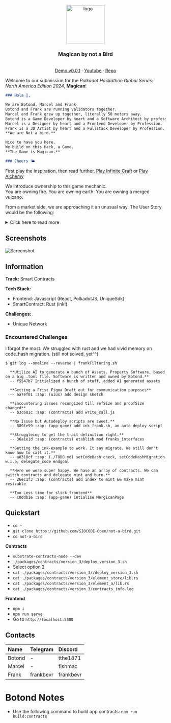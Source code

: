 <div align="center">
<img src="https://imgs.search.brave.com/so-uD4sAXbEI46Uod2_37kJfXyvugWVtHiCyfBWNVHw/rs:fit:860:0:0/g:ce/aHR0cHM6Ly90My5m/dGNkbi5uZXQvanBn/LzA2Lzg2LzQzLzYy/LzM2MF9GXzY4NjQz/NjI5OV9sN3lzbXcz/R0ROYnV5V0h5Q2FT/UHAzcHB3UFZGUE1Z/Si5qcGc" alt="logo" width="120" height="120" />
</div>

<h3 align="center">Magican by not a Bird</h3>
  <p align="center">
  <br />
    <a href="https://magican.surge.sh/">Demo v0.0.1</a>
    ·
    <a href="https://youtu.be/XkQCJIe48-M?si=Dn65WveHu1yoclYP">Youtube</a>
    ·
    <a href="https://github.com/SIOCODE-Open/not-a-bird.git">Repo</a>
  </p>
</div>

Welcome to our submission for the _Polkadot Hackathon Global Series: North America Edition 2024_, **Magican**!

```md
### Hola 👋,

We are Botond, Marcel and Frank.  
Botond and Frank are running validators together.  
Marcel and Frank grew up together, literally 50 meters away.  
Botond is a Game Developer by heart and a Software Architect by profession.  
Marcel is a Designer by heart and a Frontend Developer by Profession.  
Frank is a 3D Artist by heart and a Fullstack Developer by Profession.  
**We are Not a bird.**

Nice to have you here.  
We build on this Hack, a Game.  
**The Game is Magican.**

### Cheers 🌤️
```

First play the inspiration, then read further. [Play Infinite Craft](https://neal.fun/infinite-craft/) or [Play Alchemy](https://littlealchemy.com/)

We introduce ownership to this game mechanic.  
You are owning fire. You are owning earth. You are owning a merged vulcano.

From a market side, we are approaching it an unusual way.
The User Story would be the following:

<details>
  <summary>Click here to read more</summary>
There is Discord.  
Discord has Channels.  
Every Channels has their hidden jokes/sketches/art/... .  
We Gather information from Community.  
Generate the game out of the given information.   
Let people play.

An example:
You install a Discord bot, it ask the community.

1. What are the core elementt?
2. What are other Elements?
3. What are the rules to get these other Elements?

Now we are in Discord.
Discord Channel - Primegean Discord.
The Elements are `Vim`, `Rust`, `Cows`.
If you combine `Vim` and `Cows`, you gets `Matrix Cow`.
`Matrix Cow` and `Rust`, creates `crappy cow`.
`crappy cow` and `vim`, gives you `donkey with rollerblades`.
If you combine, combine and combine, then you get `Stinky Feets`.
🤯 🐾 🥳
`Stinky Feet` is THE trophy, because that's what the community appreciates the most.

That's a **fun** example, which illustrates the whole point.

</details>

## Screenshots

![Screenshot](https://i.ibb.co/TYNDW8X/image.png)

## Information

**Track:** Smart Contracts

**Tech Stack:**

- Frontend: Javascript (React, PolkadotJS, UniqueSdk)
- SmartContract: Rust (ink!)

**Challenges:**

- Unique Network

### Encountered Challenges

I forgot the most. We struggled with rust and we had vivid memory on code_hash migration. (still not solved, yet^^)

```
$ git log --oneline --reverse | frankFiltering.sh

  **Utilize AI to generate A bunch of Assets. Property Software, based on a big .toml file. Software is written and owned by Botond.**
  -- f5547b7 Initialized a bunch of stuff, added AI generated assets

  **Getting a Frist Figma Draft out for communication purposes**
  -- 6a7ef01 :zap: (uiux) add design sketch

  **Encountering issues recongized till refSize and proofSize changed**
  -- b3c601c :zap: (contracts) add write_call.js

  **No Issue but Autodeploy scripts are sweet.**
  -- 889fe99 :zap: (app-game) add ink_frank.sh, an auto deploy script

  **Struggleing to get the trait definition right.**
  -- 36a1e1d :zap: (contracts) etablish mod franks_interfaces

  **Getting the ink-example to work. It say migrate. We still don't know how to call it.**
  -- a0318cf :zap: (./TODO.md) setCodeHash check, setCodeHashMigration w.i.p, delegate_code endgoal

  **Here we were super happy. We have an array of contracts. We can switch contracts and delegate mint and burn.**
  -- 26ec1f3 :zap: (contracts) add index to mint && make mint resizable

  **Too Less time for slick frontend**
  -- c0ddb1e :zap: (app-game) intialise MergicanPage
```

## Quickstart

- `cd ~ `
- `git clone https://github.com/SIOCODE-Open/not-a-bird.git `
- `cd not-a-bird`

**Contracts**

- `substrate-contracts-node --dev`
- `./packages/contracts/version_3/deploy_version_3.sh`
- Select option 2
- `cat ./packages/contracts/version_3//deploy_version_3.sh`
- `cat ./packages/contracts/version_3/element_store/lib.rs`
- `cat ./packages/contracts/version_3/element_a/lib.rs`
- `cat ./packages/contracts/version_3/contracts_info.log`

**Frontend**

- `npm i`
- `npm run serve`
- Go to `http://localhost:5000 `

## Contacts

| Name   | Telegram  | Discord   |
| :----- | :-------- | :-------- |
| Botond | -         | tthe1871  |
| Marcel | -         | fishmac   |
| Frank  | frankbevr | frankbevr |

# Botond Notes

* Use the following command to build app contracts: `npm run build:contracts`
